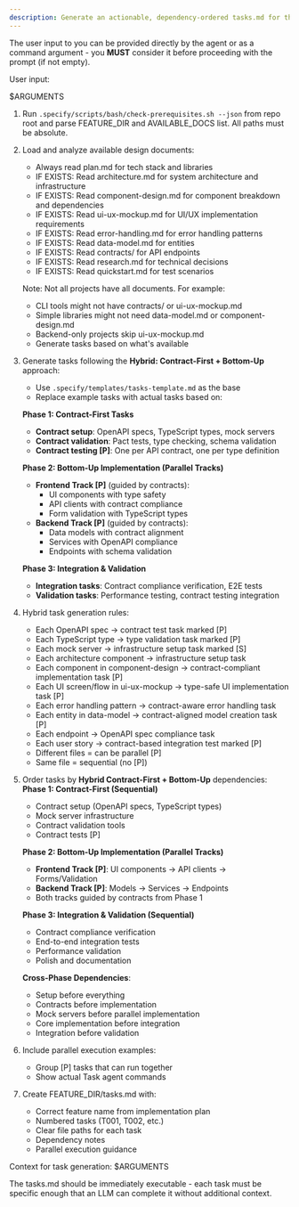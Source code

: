 ```yaml
---
description: Generate an actionable, dependency-ordered tasks.md for the feature based on available design artifacts.
---
```


The user input to you can be provided directly by the agent or as a command argument - you **MUST** consider it before proceeding with the prompt (if not empty).

User input:

$ARGUMENTS

1. Run `.specify/scripts/bash/check-prerequisites.sh --json` from repo root and parse FEATURE_DIR and AVAILABLE_DOCS list. All paths must be absolute.
2. Load and analyze available design documents:
   - Always read plan.md for tech stack and libraries
   - IF EXISTS: Read architecture.md for system architecture and infrastructure
   - IF EXISTS: Read component-design.md for component breakdown and dependencies
   - IF EXISTS: Read ui-ux-mockup.md for UI/UX implementation requirements
   - IF EXISTS: Read error-handling.md for error handling patterns
   - IF EXISTS: Read data-model.md for entities
   - IF EXISTS: Read contracts/ for API endpoints
   - IF EXISTS: Read research.md for technical decisions
   - IF EXISTS: Read quickstart.md for test scenarios

   Note: Not all projects have all documents. For example:
   - CLI tools might not have contracts/ or ui-ux-mockup.md
   - Simple libraries might not need data-model.md or component-design.md
   - Backend-only projects skip ui-ux-mockup.md
   - Generate tasks based on what's available

3. Generate tasks following the **Hybrid: Contract-First + Bottom-Up** approach:
   - Use `.specify/templates/tasks-template.md` as the base
   - Replace example tasks with actual tasks based on:

   **Phase 1: Contract-First Tasks**
   * **Contract setup**: OpenAPI specs, TypeScript types, mock servers
   * **Contract validation**: Pact tests, type checking, schema validation
   * **Contract testing [P]**: One per API contract, one per type definition

   **Phase 2: Bottom-Up Implementation (Parallel Tracks)**
   * **Frontend Track [P]** (guided by contracts):
     - UI components with type safety
     - API clients with contract compliance
     - Form validation with TypeScript types
   * **Backend Track [P]** (guided by contracts):
     - Data models with contract alignment
     - Services with OpenAPI compliance
     - Endpoints with schema validation

   **Phase 3: Integration & Validation**
   * **Integration tasks**: Contract compliance verification, E2E tests
   * **Validation tasks**: Performance testing, contract testing integration

4. Hybrid task generation rules:
   - Each OpenAPI spec → contract test task marked [P]
   - Each TypeScript type → type validation task marked [P]
   - Each mock server → infrastructure setup task marked [S]
   - Each architecture component → infrastructure setup task
   - Each component in component-design → contract-compliant implementation task [P]
   - Each UI screen/flow in ui-ux-mockup → type-safe UI implementation task [P]
   - Each error handling pattern → contract-aware error handling task
   - Each entity in data-model → contract-aligned model creation task [P]
   - Each endpoint → OpenAPI spec compliance task
   - Each user story → contract-based integration test marked [P]
   - Different files = can be parallel [P]
   - Same file = sequential (no [P])

5. Order tasks by **Hybrid Contract-First + Bottom-Up** dependencies:
   **Phase 1: Contract-First (Sequential)**
   - Contract setup (OpenAPI specs, TypeScript types)
   - Mock server infrastructure
   - Contract validation tools
   - Contract tests [P]

   **Phase 2: Bottom-Up Implementation (Parallel Tracks)**
   - **Frontend Track [P]**: UI components → API clients → Forms/Validation
   - **Backend Track [P]**: Models → Services → Endpoints
   - Both tracks guided by contracts from Phase 1

   **Phase 3: Integration & Validation (Sequential)**
   - Contract compliance verification
   - End-to-end integration tests
   - Performance validation
   - Polish and documentation

   **Cross-Phase Dependencies**:
   - Setup before everything
   - Contracts before implementation
   - Mock servers before parallel implementation
   - Core implementation before integration
   - Integration before validation

6. Include parallel execution examples:
   - Group [P] tasks that can run together
   - Show actual Task agent commands

7. Create FEATURE_DIR/tasks.md with:
   - Correct feature name from implementation plan
   - Numbered tasks (T001, T002, etc.)
   - Clear file paths for each task
   - Dependency notes
   - Parallel execution guidance

Context for task generation: $ARGUMENTS

The tasks.md should be immediately executable - each task must be specific enough that an LLM can complete it without additional context.
